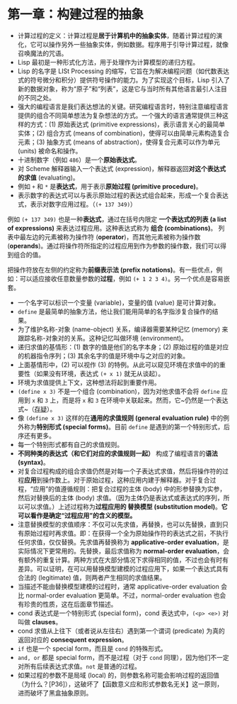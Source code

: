 # 第一章：构建过程的抽象

* 计算过程的定义：计算过程是**居于计算机中的抽象实体**，随着计算过程的演化，它可以操作另外一些抽象实体，例如数据。程序用于引导计算过程，就像召唤魔法的咒语。
* Lisp 最初是一种形式化方法，用于处理作为计算模型的递归方程。
* Lisp 的名字是 LISt Processing 的缩写，它旨在为解决编程问题（如代数表达式的符号微分和积分）提供符号操作的能力。为了实现这个目标，Lisp 引入了新的数据对象，称为“原子”和“列表”，这是它与当时所有其他语言最引人注目的不同之处。
* 强大的编程语言是我们表达想法的关键。研究编程语言时，特别注意编程语言提供的组合不同简单想法为复杂想法的方式。一个强大的语言通常提供三种这样的方式：(1) 原始表达式 (primitive expressions)，表示语言关心的最简单实体；(2) 组合方式 (means of combination)，使得可以由简单元素构造复合元素；(3) 抽象方式 (means of abstraction)，使得复合元素可以作为单元 (units) 被命名和操作。
* 十进制数字（例如 `486`）是一个**原始表达式**。
* 对 Scheme 解释器输入一个表达式 (expression)，解释器返回**对这个表达式的求值** (evaluating)。
* 例如 `+` 和 `*` 是**表达式**，用于表示**原始过程 (primitive procedure)**。
* 表示数字的表达式可以与表示原始过程的表达式组合起来，形成一个复合表达式，表示对数字应用过程。（`(+ 137 349)`）

例如 `(+ 137 349)` 也是一种**表达式**，通过在括号内限定 **一个表达式的列表 (a list of expressions)** 来表达过程应用。这种表达式称为 **组合 (combinations)**。
列表中最左边的元素被称为操作符 (**operator**)，而其他元素被称为操作数 (**operands**)。通过将操作符所指定的过程应用到作为参数的操作数，我们可以得到组合的值。

把操作符放在左侧的约定称为**前缀表示法 (prefix notations)**。有一些优点，例如：可以适应接收任意数量参数的**过程**，例如 `(+ 1 2 3 4)`。另一个优点是容易嵌套。

* 一个名字可以标识一个变量 (variable)，变量的值 (value) 是可计算对象。
* `define` 是最简单的抽象方法，他让我们能用简单的名字指涉复合操作的结果。
* 为了维护名称-对象 (name-object) 关系，编译器需要某种记忆 (memory) 来跟踪名称-对象对的关系。这种记忆叫做环境 (environment)。
* 递归求值的基情形：(1) 数字的值是他们的名字本身；(2) 原始过程的值是对应的机器指令序列；(3) 其余名字的值是环境中与之对应的对象。
* 上面基情形中，(2) 可以视作 (3) 的特例。从此可以窥见环境在求值中的的重要性（如果没有环境，表达式 `(+ x 1)` 就无从谈起）。
* 环境为求值提供上下文，这种想法将起到重要作用。
* `(define x 3)` 不是一个组合 (combination)，因为对他求值不会将 `define` 应用到 `x` 和 `3` 上，而是将 `x` 和 `3` 在环境中关联起来。然而，它~仍然是一个表达式~（[存疑](https://stackoverflow.com/questions/66463405/what-does-scheme-define-expression-return)）。
* 像 `(define x 3)` 这样的在**通用的求值规则 (general evaluation rule)** 中的例外称为**特别形式 (special forms)**。目前 `define` 是遇到的第一个特别形式，后序还有更多。
* 每一个特别形式都有自己的求值规则。
* **不同种类的表达式（和它们对应的求值规则一起）** 构成了编程语言的**语法 (syntax)**。
* 对复合过程构成的组合求值仍然是对每一个子表达式求值，然后将操作符的过程**应用**到操作数上。对于原始过程，这种应用内建于解释器。对于复合过程，“应用”的值遵循规则：把复合过程的主体 (body) 中的形参替换为实参，然后对替换后的主体 (body) 求值。（因为主体仍是表达式或表达式的序列，所以可以求值。）上述过程称为**过程应用的 替换模型 (substitution model)**。**它可以看作是确定“过程应用”的含义的模型。**
* 注意替换模型的求值顺序：不仅可以先求值，再替换，也可以先替换，直到只有原始过程时再求值。即：在获得一个全为原始操作符的表达式之前，不执行任何求值，仅仅替换。先求值再替换称为 **applicative-order evaluation**，是实际情况下更常用的。先替换，最后求值称为 **normal-order evaluation**，会有额外的重复计算。两种方式在大部分情况下求得相同的值，不过也会有时有差异。可以证明，在可以用替换模型建模的过程应用下，如果一个表达式具有合法的 (legitimate) 值，则两者产生相同的求值结果。
* 当描述不能由替换模型建模的过程时，通常 applicative-order evaluation 会比 normal-order evaluation 更简单。不过，normal-order evaluation 也会有珍贵的性质，这在后面章节描述。
* cond 表达式是一个特别形式 (special form)，cond 表达式中，`(<p> <e>)` 对叫做 **clauses**。
* cond 求值从上往下（或者说从左往右）遇到第一个谓词 (predicate) 为真的返回对应的 **consequent expression**。
* `if` 也是一个 special form，而且是 `cond` 的特殊形式。 
* `and, or` 都是 special form，而不是过程（对于 `cond` 同理），因为他们不一定对所有后续表达式求值。`not` 是普通的过程。
* 如果过程的参数不是局域 (local) 的，则参数名称可能会影响过程的返回值（为什么？[P36]），这破坏了【函数意义应和形式参数名无关】这一原则， 进而破坏了黑盒抽象原则。
